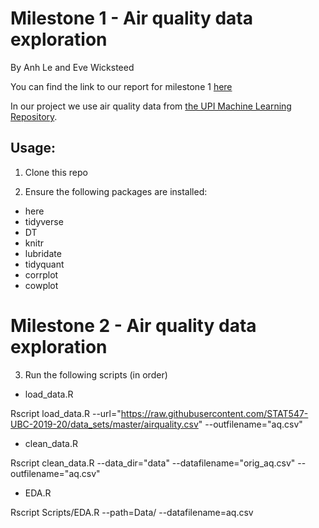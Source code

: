 # Milestone 1 - Air quality data exploration
By Anh Le and Eve Wicksteed

You can find the link to our report for milestone 1 [here](https://stat547-ubc-2019-20.github.io/group_04_anh_eve/Docs/milestone1.html)

In our project we use air quality data from [the UPI Machine Learning Repository](https://archive.ics.uci.edu/ml/datasets/Air+Quality).



## Usage:

1. Clone this repo

2. Ensure the following packages are installed:
- here
- tidyverse
- DT
- knitr
- lubridate
- tidyquant
- corrplot
- cowplot

# Milestone 2 - Air quality data exploration
3. Run the following scripts (in order)

- load_data.R

Rscript load_data.R --url="https://raw.githubusercontent.com/STAT547-UBC-2019-20/data_sets/master/airquality.csv" --outfilename="aq.csv"

- clean_data.R

Rscript clean_data.R --data_dir="data" --datafilename="orig_aq.csv" --outfilename="aq.csv"

- EDA.R

Rscript Scripts/EDA.R --path=Data/ --datafilename=aq.csv






